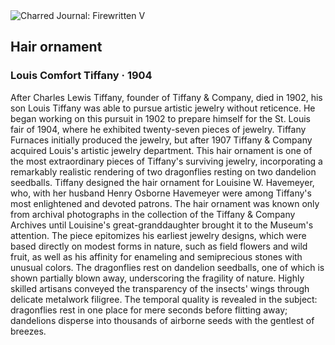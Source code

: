 <div class="artwork-of-the-day">
  <div class="container">
    <div class="img-wrapper">
      <img
        src="https://uploads2.wikiart.org/images/louis-comfort-tiffany/hair-ornament-1904.jpg!Large.jpg"
        alt="Charred Journal: Firewritten V" />
    </div>
    <div class="artwork-detail">
      <div class="artwork-origin"> 
        <h2 class="artwork-name">Hair ornament</h2>
        <h3 class="artist">
          Louis Comfort Tiffany
                    ·  1904
        </h3>
      </div>
      <p class="description">
        <span class="artwork-description-text ng-binding" ng-bind-html="viewModel.ArtworkOfTheDay.Description | unsafe">After Charles Lewis Tiffany, founder of Tiffany &amp; Company, died in 1902, his son Louis Tiffany was able to pursue artistic jewelry without reticence. He began working on this pursuit in 1902 to prepare himself for the St. Louis fair of 1904, where he exhibited twenty-seven pieces of jewelry. Tiffany Furnaces initially produced the jewelry, but after 1907 Tiffany &amp; Company acquired Louis's artistic jewelry department. This hair ornament is one of the most extraordinary pieces of Tiffany's surviving jewelry, incorporating a remarkably realistic rendering of two dragonflies resting on two dandelion seedballs. Tiffany designed the hair ornament for Louisine W. Havemeyer, who, with her husband Henry Osborne Havemeyer were among Tiffany's most enlightened and devoted patrons. The hair ornament was known only from archival photographs in the collection of the Tiffany &amp; Company Archives until Louisine's great-granddaughter brought it to the Museum's attention. The piece epitomizes his earliest jewelry designs, which were based directly on modest forms in nature, such as field flowers and wild fruit, as well as his affinity for enameling and semiprecious stones with unusual colors. The dragonflies rest on dandelion seedballs, one of which is shown partially blown away, underscoring the fragility of nature. Highly skilled artisans conveyed the transparency of the insects' wings through delicate metalwork filigree. The temporal quality is revealed in the subject: dragonflies rest in one place for mere seconds before flitting away; dandelions disperse into thousands of airborne seeds with the gentlest of breezes.</span>
                        <div class="text-shadow-container" ng-show="showShadow" style=""></div>
      </p>
    </div>
  </div>

</div>

